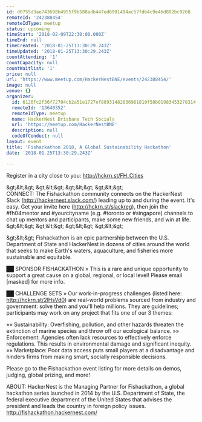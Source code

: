 ```yaml
---
id: d0755d3ae743698b4955f9b588adb447ed6991494ac57fdb4c9e46d802bc9268
remoteId: '242388454'
remoteIdType: meetup
status: upcoming
timeStart: '2018-02-09T22:30:00.000Z'
timeEnd: null
timeCreated: '2018-01-25T13:30:29.243Z'
timeUpdated: '2018-01-25T13:30:29.243Z'
countAttending: '1'
countCapacity: null
countWaitlist: '1'
price: null
url: 'https://www.meetup.com/HackerNestBNE/events/242388454/'
image: null
venue: {}
organizer:
  id: 6126fc2f36f72704cb2a51e1727ef88931482836961810f58b01983453278314
  remoteId: '13640352'
  remoteIdType: meetup
  name: HackerNest Brisbane Tech Socials
  url: 'https://meetup.com/HackerNestBNE'
  description: null
  codeOfConduct: null
layout: event
title: 'Fishackathon 2018, A Global Sustainability Hackathon'
date: '2018-01-25T13:30:29.243Z'

---
```

<p>Register in a city close to you: <a href="http://hckrn.st/FH_Cities" class="linkified">http://hckrn.st/FH_Cities</a></p> <p>&amp;gt;&amp;lt;&amp;gt; &amp;gt;&amp;lt;&amp;gt; &amp;gt;&amp;lt;&amp;gt; &amp;gt;&amp;lt;&amp;gt;<br/>CONNECT: The Fishackathon community connects on the HackerNest Slack (<a href="http://hackernest.slack.com/" class="linkified">http://hackernest.slack.com/</a>) leading up to and during the event. It's easy. Get your invite here (<a href="http://hckrn.st/slackreg" class="linkified">http://hckrn.st/slackreg</a>), then join the #fh04mentor and #yourcityname (e.g. #toronto or #singapore) channels to chat up mentors and participants, make some new friends, and win at life.<br/>&amp;gt;&amp;lt;&amp;gt; &amp;gt;&amp;lt;&amp;gt; &amp;gt;&amp;lt;&amp;gt; &amp;gt;&amp;lt;&amp;gt;</p> <p>&amp;gt;&amp;lt;&amp;gt; Fishackathon is an epic partnership between the U.S. Department of State and HackerNest in dozens of cities around the world that seeks to make Earth's waters, aquaculture, and fisheries more sustainable and equitable.</p> <p>██ SPONSOR FISHACKATHON » This is a rare and unique opportunity to support a great cause on a global, regional, or local level! Please email [masked] for more info.</p> <p>██ CHALLENGE SETS » Our work-in-progress challenges (listed here: <a href="http://hckrn.st/2lHsVd0" class="linkified">http://hckrn.st/2lHsVd0</a>) are real-world problems sourced from industry and government: solve them and you'll help millions. They are guidelines; participants may work on any project that fits one of our 3 themes:</p> <p>»» Sustainability: Overfishing, pollution, and other hazards threaten the extinction of marine species and throw off our ecological balance. »» Enforcement: Agencies often lack resources to effectively enforce regulations. This results in environmental damage and significant inequity. »» Marketplace: Poor data access puts small players at a disadvantage and hinders firms from making smart, socially responsible decisions.</p> <p>Please go to the Fishackathon event listing for more details on demos, judging, global prizing, and more!</p> <p>ABOUT: HackerNest is the Managing Partner for Fishackathon, a global hackathon series launched in 2014 by the U.S. Department of State, the federal executive department of the United States that advises the president and leads the country in foreign policy issues. <a href="http://fishackathon.hackernest.com/" class="linkified">http://fishackathon.hackernest.com/</a></p>
